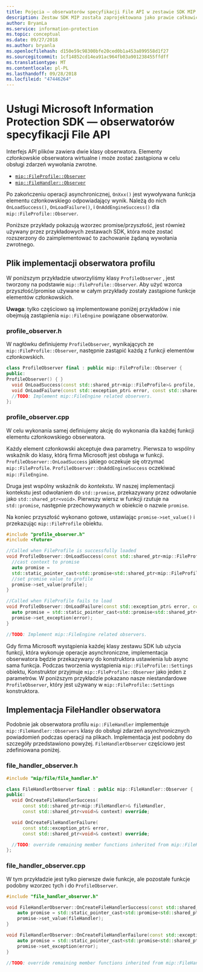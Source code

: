 ```yaml
---
title: Pojęcia — obserwatorów specyfikacji File API w zestawie SDK MIP.
description: Zestaw SDK MIP została zaprojektowana jako prawie całkowicie asynchronicznego. Ten artykuł pomoże zrozumieć, jak zaimplementować i umożliwiający asynchronicity obserwatorów interfejsu API plików.
author: BryanLa
ms.service: information-protection
ms.topic: conceptual
ms.date: 09/27/2018
ms.author: bryanla
ms.openlocfilehash: d150e59c98300bfe20ced0b1a453a899558d1f27
ms.sourcegitcommit: 1cf14852cd14ea91ac964fb03a901238455ffdff
ms.translationtype: MT
ms.contentlocale: pl-PL
ms.lasthandoff: 09/28/2018
ms.locfileid: "47446264"
---
```

# <a name="microsoft-information-protection-sdk---file-api-observers"></a>Usługi Microsoft Information Protection SDK — obserwatorów specyfikacji File API

Interfejs API plików zawiera dwie klasy obserwatora. Elementy członkowskie obserwatora wirtualne i może zostać zastąpiona w celu obsługi zdarzeń wywołania zwrotne.

- [`mip::FileProfile::Observer`](reference/class_mip_fileprofile_observer.md)
- [`mip::FileHandler::Observer`](reference/class_mip_filehandler_observer.md)

Po zakończeniu operacji asynchronicznej, `OnXxx()` jest wywoływana funkcja elementu członkowskiego odpowiadający wynik. Należą do nich `OnLoadSuccess()`, `OnLoadFailure()`, i `OnAddEngineSuccess()` dla `mip::FileProfile::Observer`.

Poniższe przykłady pokazują wzorzec promise/przyszłość, jest również używany przez przykładowych zestawach SDK, która może zostać rozszerzony do zaimplementować to zachowanie żądaną wywołania zwrotnego. 

## <a name="file-profile-observer-implementation"></a>Plik implementacji obserwatora profilu

W poniższym przykładzie utworzyliśmy klasy `ProfileObserver` , jest tworzony na podstawie `mip::FileProfile::Observer`. Aby użyć wzorca przyszłość/promise używane w całym przykłady zostały zastąpione funkcje elementów członkowskich.

**Uwaga**: tylko częściowo są implementowane poniżej przykładów i nie obejmują zastąpienia `mip::FileEngine` powiązane obserwatorów.

### <a name="profileobserverh"></a>profile_observer.h

W nagłówku definiujemy `ProfileObserver`, wynikających ze `mip::FileProfile::Observer`, następnie zastąpić każdą z funkcji elementów członkowskich.

```cpp
class ProfileObserver final : public mip::FileProfile::Observer {
public:
ProfileObserver() { }
  void OnLoadSuccess(const std::shared_ptr<mip::FileProfile>& profile, const std::shared_ptr<void>& context) override;
  void OnLoadFailure(const std::exception_ptr& error, const std::shared_ptr<void>& context) override;
  //TODO: Implement mip::FileEngine related observers.
};
```

### <a name="profileobservercpp"></a>profile_observer.cpp

W celu wykonania samej definiujemy akcję do wykonania dla każdej funkcji elementu członkowskiego obserwatora.

Każdy element członkowski akceptuje dwa parametry. Pierwsza to wspólny wskaźnik do klasy, którą firma Microsoft jest obsługa w funkcji. `ProfileObserver::OnLoadSuccess` jakiego oczekuje się otrzymać `mip::FileProfile`. `ProfileObserver::OnAddEngineSuccess` oczekiwać `mip::FileEngine`.

Druga jest wspólny wskaźnik do *kontekstu*. W naszej implementacji kontekstu jest odwołaniem do `std::promise`, przekazywany przez odwołanie jako `std::shared_ptr<void>`. Pierwszy wiersz w funkcji rzutuje na `std::promise`, następnie przechowywanych w obiekcie o nazwie `promise`.

Na koniec przyszłość wykonano gotowe, ustawiając `promise->set_value()` i przekazując `mip::FileProfile` obiektu.

```cpp
#include "profile_observer.h"
#include <future>

//Called when FileProfile is successfully loaded
void ProfileObserver::OnLoadSuccess(const std::shared_ptr<mip::FileProfile>& profile, const std::shared_ptr<void>& context) {
  //cast context to promise
  auto promise = 
  std::static_pointer_cast<std::promise<std::shared_ptr<mip::FileProfile>>>(context);
  //set promise value to profile
  promise->set_value(profile);
}

//Called when FileProfile fails to load
void ProfileObserver::OnLoadFailure(const std::exception_ptr& error, const std::shared_ptr<void>& context) {
  auto promise = std::static_pointer_cast<std::promise<std::shared_ptr<mip::FileProfile>>>(context);
  promise->set_exception(error);
}

//TODO: Implement mip::FileEngine related observers.
```

Gdy firma Microsoft wystąpienia każdej klasy zestawu SDK lub użycia funkcji, która wykonuje operacje asynchroniczne, implementacja obserwatora będzie przekazywany do konstruktora ustawienia lub async sama funkcja. Podczas tworzenia wystąpienia `mip::FileProfile::Settings` obiektu, Konstruktor przyjmuje `mip::FileProfile::Observer` jako jeden z parametrów. W poniższym przykładzie pokazano nasze niestandardowe `ProfileObserver`, który jest używany w `mip::FileProfile::Settings` konstruktora.

## <a name="filehandler-observer-implementation"></a>Implementacja FileHandler obserwatora

Podobnie jak obserwatora profilu `mip::FileHandler` implementuje `mip::FileHandler::Observers` klasy do obsługi zdarzeń asynchronicznych powiadomień podczas operacji na plikach. Implementacja jest podobny do szczegóły przedstawiono powyżej. `FileHandlerObserver` częściowo jest zdefiniowana poniżej. 

### <a name="filehandlerobserverh"></a>file_handler_observer.h

```cpp
#include "mip/file/file_handler.h"

class FileHandlerObserver final : public mip::FileHandler::Observer {
public:
  void OnCreateFileHandlerSuccess(
      const std::shared_ptr<mip::FileHandler>& fileHandler,
      const std::shared_ptr<void>& context) override;

  void OnCreateFileHandlerFailure(
      const std::exception_ptr& error,
      const std::shared_ptr<void>& context) override;

  //TODO: override remaining member functions inherited from mip::FileHandler::Observer
};
```

### <a name="filehandlerobservercpp"></a>file_handler_observer.cpp

W tym przykładzie jest tylko pierwsze dwie funkcje, ale pozostałe funkcje podobny wzorzec tych i do `ProfileObserver`.

```cpp
#include "file_handler_observer.h"

void FileHandlerObserver::OnCreateFileHandlerSuccess(const std::shared_ptr<mip::FileHandler>& fileHandler, const std::shared_ptr<void>& context) {
    auto promise = std::static_pointer_cast<std::promise<std::shared_ptr<mip::FileHandler>>>(context);
    promise->set_value(fileHandler);
}

void FileHandlerObserver::OnCreateFileHandlerFailure(const std::exception_ptr& error, const std::shared_ptr<void>& context) {
    auto promise = std::static_pointer_cast<std::promise<std::shared_ptr<mip::FileHandler>>>(context);
    promise->set_exception(error);
}

//TODO: override remaining member functions inherited from mip::FileHandler::Observer
```

